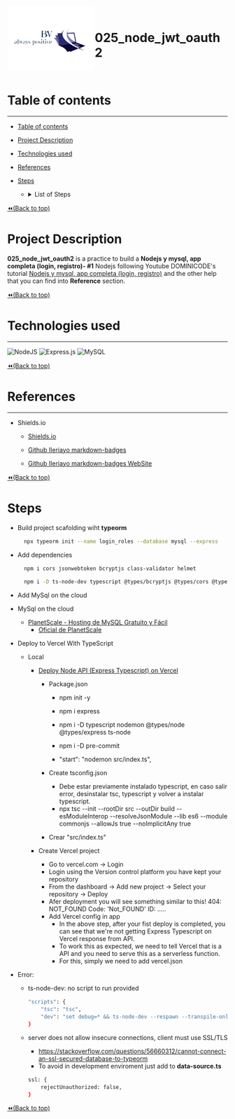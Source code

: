 <div>
	<div>
		<img src=https://raw.githubusercontent.com/Byron2016/00_forImages/main/images/Logo_01_00.png align=left alt=MyLogo width=200>
	</div>
	&nbsp;
	<div>
		<h1>025_node_jwt_oauth2</h1>
	</div>
</div>

&nbsp;

# Table of contents

---

- [Table of contents](#table-of-contents)
- [Project Description](#project-description)
- [Technologies used](#technologies-used)
- [References](#references)
- [Steps](#steps)

  - <details> <summary>List of Steps</summary>

    - [Install & Setup Vite + React + Bootstrap 5](#-artificial-intelligence-and-bots)

   </details>

[⏪(Back to top)](#table-of-contents)

# Project Description

**025_node_jwt_oauth2** is a practice to build a **Nodejs y mysql, app completa (login, registro)- #1** Nodejs following Youtube DOMINICODE's tutorial [Nodejs y mysql, app completa (login, registro)](https://www.youtube.com/watch?v=hYv6BM2fWd8) and the other help that you can find into **Reference** section.

[⏪(Back to top)](#table-of-contents)
&nbsp;

# Technologies used

---

![NodeJS](https://img.shields.io/badge/node.js-6DA55F?style=for-the-badge&logo=node.js&logoColor=white)
![Express.js](https://img.shields.io/badge/express.js-%23404d59.svg?style=for-the-badge&logo=express&logoColor=%2361DAFB)
![MySQL](https://img.shields.io/badge/mysql-%2300f.svg?style=for-the-badge&logo=mysql&logoColor=white)

[⏪(Back to top)](#table-of-contents)

# References

---

- Shields.io

  - [Shields.io](https://shields.io/)

  - [Github Ileriayo markdown-badges](https://github.com/Ileriayo/markdown-badges)

  - [Github Ileriayo markdown-badges WebSite](https://ileriayo.github.io/markdown-badges/)

[⏪(Back to top)](#table-of-contents)

# Steps

- Build project scafolding wiht **typeorm**

  ```bash
    npx typeorm init --name login_roles --database mysql --express
  ```

- Add dependencies

  ```bash
    npm i cors jsonwebtoken bcryptjs class-validator helmet
  ```

  ```bash
    npm i -D ts-node-dev typescript @types/bcryptjs @types/cors @types/jsonwebtoken @types/express @types/node
  ```

- Add MySql on the cloud

- MySql on the cloud

  - [PlanetScale - Hosting de MySQL Gratuito y Fácil](https://www.youtube.com/watch?v=XEY-7tKkPik)
    - [Oficial de PlanetScale](https://planetscale.com/)

- Deploy to Vercel With TypeScript

  - Local

    - [Deploy Node API (Express Typescript) on Vercel](https://dev.to/tirthpatel/deploy-node-ts-express-typescript-on-vercel-284h)

      - Package.json

        - npm init -y
        - npm i express
        - npm i -D typescript nodemon @types/node @types/express ts-node
        - npm i -D pre-commit

        - "start": "nodemon src/index.ts",

      - Create tsconfig.json
        - Debe estar previamente instalado typescript, en caso salir error, desinstalar tsc, typescript y volver a instalar typescript.
        - npx tsc --init --rootDir src --outDir build --esModuleInterop --resolveJsonModule --lib es6 --module commonjs --allowJs true --noImplicitAny true
      - Crear "src/index.ts"

    - Create Vercel project
      - Go to vercel.com -> Login
      - Login using the Version control platform you have kept your repository
      - From the dashboard -> Add new project -> Select your repository -> Deploy
      - Afer deployment you will see something similar to this!
        404: NOT_FOUND
        Code: 'Not_FOUND'
        ID: .....
      - Add Vercel config in app
        - In the above step, after your fist deploy is completed, you can see that we're not getting Express Typescript on Vercel response from API.
        - To work this as expected, we need to tell Vercel that is a API and you need to serve this as a serverless function.
        - For this, simply we need to add vercel.json

- Error:

  - ts-node-dev: no script to run provided

    ```bash
    "scripts": {
    	"tsc": "tsc",
    	"dev": "set debug=* && ts-node-dev --respawn --transpile-only ./src/index.ts"
    }
    ```

  - server does not allow insecure connections, client must use SSL/TLS

    - https://stackoverflow.com/questions/56660312/cannot-connect-an-ssl-secured-database-to-typeorm
    - To avoid in development enviroment just add to **data-source.ts**

    ```bash
    ssl: {
    	rejectUnauthorized: false,
    }
    ```

[⏪(Back to top)](#table-of-contents)
